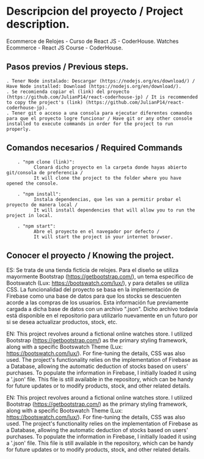 # Descripcion del proyecto / Project description.

Ecommerce de Relojes - Curso de React JS - CoderHouse.
Watches Ecommerce - React JS Course - CoderHouse.

## Pasos previos / Previous steps.

    . Tener Node instalado: Descargar (https://nodejs.org/es/download/) / Have Node installed: Download (https://nodejs.org/en/download/).
    . Se recomienda copiar el (link) del proyecto (https://github.com/JulianP14/react-coderhouse-jp) / It is recommended to copy the project's (link) (https://github.com/JulianP14/react-coderhouse-jp).
    . Tener git o acceso a una consola para ejecutar diferentes comandos para que el proyecto logre funcionar / Have git or any other console installed to execute commands in order for the project to run properly.


## Comandos necesarios / Required Commands

        . "npm clone (link)": 
              Clonará dicho proyecto en la carpeta donde hayas abierto git/consola de preferencia / 
              It will clone the project to the folder where you have opened the console.
              
        . "npm install": 
              Instala dependencias, que les van a permitir probar el proyecto de manera local / 
              It will install dependencies that will allow you to run the project in local.
              
        . "npm start": 
              Abre el proyecto en el navegador por defecto / 
              It will start the project in your internet browser.


## Conocer el proyecto / Knowing the project.

ES: 
      Se trata de una tienda ficticia de relojes. Para el diseño se utiliza mayormente Bootstrap (https://getbootstrap.com/), un tema especifico de Bootswatch (Lux: https://bootswatch.com/lux/), y para detalles se utiliza CSS.
      La funcionalidad del proyecto se basa en la implementación de Firebase como una base de datos para que los stocks se descuenten acorde a las compras de los usuarios. Esta información fue previamente cargada a dicha base de datos con un archivo ".json". Dicho archivo todavía está disponible en el repositorio para utilizarlo nuevamente en un futuro por si se desea actualizar productos, stock, etc.

EN: 
      This project revolves around a fictional online watches store. I utilized Bootstrap (https://getbootstrap.com/) as the primary styling framework, along with a specific Bootswatch Theme (Lux: https://bootswatch.com/lux/). For fine-tuning the details, CSS was also used.
      The project's functionality relies on the implementation of Firebase as a Database, allowing the automatic deduction of stocks based on users' purchases. To populate the information in Firebase, I initially loaded it using a '.json' file. This file is still available in the repository, which can be handy for future updates or to modify products, stock, and other related details.



EN: 
      This project revolves around a fictional online watches store. I utilized Bootstrap (https://getbootstrap.com/) as the primary styling framework, along with a specific Bootswatch Theme (Lux: https://bootswatch.com/lux/). For fine-tuning the details, CSS was also used.
      The project's functionality relies on the implementation of Firebase as a Database, allowing the automatic deduction of stocks based on users' purchases. To populate the information in Firebase, I initially loaded it using a '.json' file. This file is still available in the repository, which can be handy for future updates or to modify products, stock, and other related details.